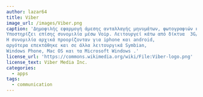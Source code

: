 ```yaml
---
author: lazar64
title: Viber
image_url: /images/Viber.png
caption: 'Δημοφιλής εφαρμογή άμεσης ανταλλαγής μηνυμάτων, φωτογραφιών και βίντεο.
Υποστηρίζει επίσης συνομιλία μέσω Voip. Λειτουργεί κάτω από δίκτυα  3G/4G  και  Wi/Fi.
Η συνομιλία αρχικά προορίζονταν για iphone και android,
αργότερα επεκτάθηκε και σε άλλα λειτουργικά Symbian,   
Windows Phone, Mac OS και τα Microsoft Windows .'
license_url: 'https://commons.wikimedia.org/wiki/File:Viber-logo.png'
license_text: Viber Media Inc.
categories:
  - apps
tags:
  - communication
---
```


